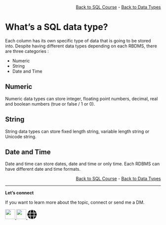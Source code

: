 <p align="right"><a href="https://manugentile.github.io/courses/sql/">Back to SQL Course</a> - <a href="https://manugentile.github.io/courses/sql/5_data-types/">Back to Data Types</a></p>


# What’s a SQL data type?

Each column has its own specific type of data that is going to be stored into.
Despite having different data types depending on each RBDMS, there are three categories : 
- Numeric
- String
- Date and Time


## Numeric

Numeric data types can store integer, floating point numbers, decimal, real and boolean numbers (true or false / 1 or 0).

## String

String data types can store fixed length string, variable length string or Unicode string.

## Date and Time

Date and time can store dates, date and time or only time. Each RDBMS can have different date and time formats.




<p align="right"><a href="https://manugentile.github.io/courses/sql/">Back to SQL Course</a> - <a href="https://manugentile.github.io/courses/sql/5_data-types/">Back to Data Types</a></p>




<hr>

**Let’s connect**

If you want to learn more about the topic, connect or send me a DM.

<p align="left">
	<a href="https://www.github.com/manugentile" target="_blank" rel="noreferrer">
		<picture>
			<img src="https://raw.githubusercontent.com/danielcranney/readme-generator/main/public/icons/socials/github.svg" width="32" height="32" />
		</picture>
	</a>
	<a href="https://www.linkedin.com/in/manuel-gentile" target="_blank" rel="noreferrer">
		<picture>
			<img src="https://raw.githubusercontent.com/danielcranney/readme-generator/main/public/icons/socials/linkedin.svg" width="32" height="32" />
		</picture>
	</a>
    <a href="https://manugentile.github.io/" target="blank">
        <img src="https://raw.githubusercontent.com/manugentile/manugentile/main/assets/globe-solid.svg" alt="Website" width="30px" />
    </a>

</p>